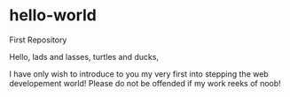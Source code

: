 # hello-world
First Repository

Hello, lads and lasses, turtles and ducks,

I have only wish to introduce to you my very first into stepping the web developement world!
Please do not be offended if my work reeks of noob!

